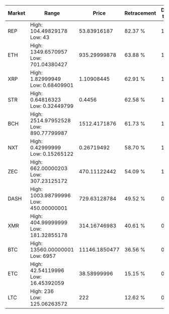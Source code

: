| Market | Range | Price| Retracement | Doubles to 50% |
| --- | --- | --- | --- | --- |
| REP | High: 104.49829178<br />Low: 43 | 53.83916187 | 82.37 % | 1.37 |
| ETH | High: 1349.6570957<br />Low: 701.04380427 | 935.29999878 | 63.88 % | 1.10 |
| XRP | High: 1.82999949<br />Low: 0.68409901 | 1.10908445 | 62.91 % | 1.13 |
| STR | High: 0.64816323<br />Low: 0.32449799 | 0.4456 | 62.58 % | 1.09 |
| BCH | High: 2514.97952528<br />Low: 890.77799987 | 1512.4171876 | 61.73 % | 1.13 |
| NXT | High: 0.42999999<br />Low: 0.15265122 | 0.26719492 | 58.70 % | 1.09 |
| ZEC | High: 662.00000203<br />Low: 307.23125172 | 470.11122442 | 54.09 % | 1.03 |
| DASH | High: 1003.98799996<br />Low: 450.00000001 | 729.63128784 | 49.52 % | 0.00 |
| XMR | High: 404.99999999<br />Low: 181.32855178 | 314.16746983 | 40.61 % | 0.00 |
| BTC | High: 13560.00000001<br />Low: 6957 | 11146.1850477 | 36.56 % | 0.00 |
| ETC | High: 42.54119996<br />Low: 16.45392059 | 38.58999996 | 15.15 % | 0.00 |
| LTC | High: 236<br />Low: 125.06263572 | 222 | 12.62 % | 0.00 |
